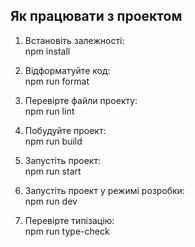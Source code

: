 ## Як працювати з проектом

1. Встановіть залежності:  
   npm install

2. Відформатуйте код:  
   npm run format

3. Перевірте файли проекту:  
   npm run lint

4. Побудуйте проект:  
   npm run build

5. Запустіть проект:  
   npm run start

6. Запустіть проект у режимі розробки:  
   npm run dev

7. Перевірте типізацію:  
   npm run type-check
